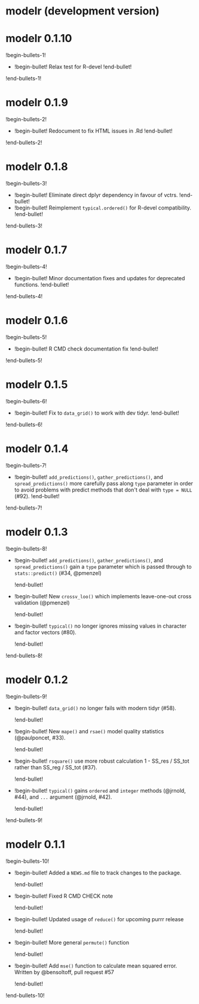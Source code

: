 # modelr (development version)

# modelr 0.1.10

!begin-bullets-1!

-   !begin-bullet!
    Relax test for R-devel
    !end-bullet!

!end-bullets-1!

# modelr 0.1.9

!begin-bullets-2!

-   !begin-bullet!
    Redocument to fix HTML issues in .Rd
    !end-bullet!

!end-bullets-2!

# modelr 0.1.8

!begin-bullets-3!

-   !begin-bullet!
    Eliminate direct dplyr dependency in favour of vctrs.
    !end-bullet!
-   !begin-bullet!
    Reimplement `typical.ordered()` for R-devel compatibility.
    !end-bullet!

!end-bullets-3!

# modelr 0.1.7

!begin-bullets-4!

-   !begin-bullet!
    Minor documentation fixes and updates for deprecated functions.
    !end-bullet!

!end-bullets-4!

# modelr 0.1.6

!begin-bullets-5!

-   !begin-bullet!
    R CMD check documentation fix
    !end-bullet!

!end-bullets-5!

# modelr 0.1.5

!begin-bullets-6!

-   !begin-bullet!
    Fix to `data_grid()` to work with dev tidyr.
    !end-bullet!

!end-bullets-6!

# modelr 0.1.4

!begin-bullets-7!

-   !begin-bullet!
    `add_predictions()`, `gather_predictions()`, and
    `spread_predictions()` more carefully pass along `type` parameter in
    order to avoid problems with predict methods that don't deal with
    `type = NULL` (#92).
    !end-bullet!

!end-bullets-7!

# modelr 0.1.3

!begin-bullets-8!

-   !begin-bullet!
    `add_predictions()`, `gather_predictions()`, and
    `spread_predictions()` gain a `type` parameter which is passed
    through to `stats::predict()` (#34, @pmenzel)

    !end-bullet!
-   !begin-bullet!
    New `crossv_loo()` which implements leave-one-out cross validation
    (@pmenzel)

    !end-bullet!
-   !begin-bullet!
    `typical()` no longer ignores missing values in character and factor
    vectors (#80).

    !end-bullet!

!end-bullets-8!

# modelr 0.1.2

!begin-bullets-9!

-   !begin-bullet!
    `data_grid()` no longer fails with modern tidyr (#58).

    !end-bullet!
-   !begin-bullet!
    New `mape()` and `rsae()` model quality statistics (@paulponcet,
    #33).

    !end-bullet!
-   !begin-bullet!
    `rsquare()` use more robust calculation 1 - SS_res / SS_tot rather
    than SS_reg / SS_tot (#37).

    !end-bullet!
-   !begin-bullet!
    `typical()` gains `ordered` and `integer` methods (@jrnold, #44),
    and `...` argument (@jrnold, #42).

    !end-bullet!

!end-bullets-9!

# modelr 0.1.1

!begin-bullets-10!

-   !begin-bullet!
    Added a `NEWS.md` file to track changes to the package.

    !end-bullet!
-   !begin-bullet!
    Fixed R CMD CHECK note

    !end-bullet!
-   !begin-bullet!
    Updated usage of `reduce()` for upcoming purrr release

    !end-bullet!
-   !begin-bullet!
    More general `permute()` function

    !end-bullet!
-   !begin-bullet!
    Add `mse()` function to calculate mean squared error. Written by
    @bensoltoff, pull request #57

    !end-bullet!

!end-bullets-10!
